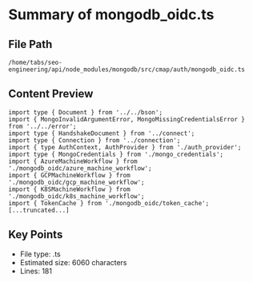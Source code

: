 # Summary of mongodb_oidc.ts
  
## File Path
`/home/tabs/seo-engineering/api/node_modules/mongodb/src/cmap/auth/mongodb_oidc.ts`

## Content Preview
```
import type { Document } from '../../bson';
import { MongoInvalidArgumentError, MongoMissingCredentialsError } from '../../error';
import type { HandshakeDocument } from '../connect';
import type { Connection } from '../connection';
import { type AuthContext, AuthProvider } from './auth_provider';
import type { MongoCredentials } from './mongo_credentials';
import { AzureMachineWorkflow } from './mongodb_oidc/azure_machine_workflow';
import { GCPMachineWorkflow } from './mongodb_oidc/gcp_machine_workflow';
import { K8SMachineWorkflow } from './mongodb_oidc/k8s_machine_workflow';
import { TokenCache } from './mongodb_oidc/token_cache';
[...truncated...]
```

## Key Points
- File type: .ts
- Estimated size: 6060 characters
- Lines: 181
